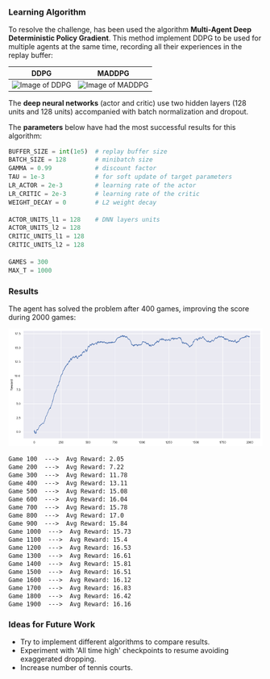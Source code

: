 ### Learning Algorithm
To resolve the challenge, has been used the algorithm **Multi-Agent Deep Deterministic Policy Gradient**. This method implement DDPG to be used for multiple agents at the same time, recording all their experiences in the replay buffer:

DDPG | MADDPG
------------ | -------------
![Image of DDPG](https://miro.medium.com/max/1084/1*BVST6rlxL2csw3vxpeBS8Q.png) | ![Image of MADDPG](https://programmersought.com/images/862/5709e3323ebc72a6499d52623798369e.png)

The **deep neural networks** (actor and critic) use two hidden layers (128 units and 128 units) accompanied with batch normalization and dropout. 


The **parameters** below have had the most successful results for this algorithm:

```python
BUFFER_SIZE = int(1e5)  # replay buffer size
BATCH_SIZE = 128        # minibatch size
GAMMA = 0.99            # discount factor
TAU = 1e-3              # for soft update of target parameters
LR_ACTOR = 2e-3         # learning rate of the actor 
LR_CRITIC = 2e-3        # learning rate of the critic
WEIGHT_DECAY = 0        # L2 weight decay

ACTOR_UNITS_l1 = 128    # DNN layers units
ACTOR_UNITS_l2 = 128
CRITIC_UNITS_l1 = 128
CRITIC_UNITS_l2 = 128

GAMES = 300
MAX_T = 1000
```


### Results

The agent has solved the problem after 400 games, improving the score during 2000 games:

<img src="https://github.com/Chulvi/DRL_Nanodegree_Navigation/blob/main/images/rewards.png" width="800"></img>

```
Game 100  --->  Avg Reward: 2.05
Game 200  --->  Avg Reward: 7.22
Game 300  --->  Avg Reward: 11.78
Game 400  --->  Avg Reward: 13.11
Game 500  --->  Avg Reward: 15.08
Game 600  --->  Avg Reward: 16.04
Game 700  --->  Avg Reward: 15.78
Game 800  --->  Avg Reward: 17.0
Game 900  --->  Avg Reward: 15.84
Game 1000  --->  Avg Reward: 15.73
Game 1100  --->  Avg Reward: 15.4
Game 1200  --->  Avg Reward: 16.53
Game 1300  --->  Avg Reward: 16.61
Game 1400  --->  Avg Reward: 15.81
Game 1500  --->  Avg Reward: 16.51
Game 1600  --->  Avg Reward: 16.12
Game 1700  --->  Avg Reward: 16.83
Game 1800  --->  Avg Reward: 16.42
Game 1900  --->  Avg Reward: 16.16
```

### Ideas for Future Work

- Try to implement different algorithms to compare results.
- Experiment with 'All time high' checkpoints to resume avoiding exaggerated dropping.
- Increase number of tennis courts.

